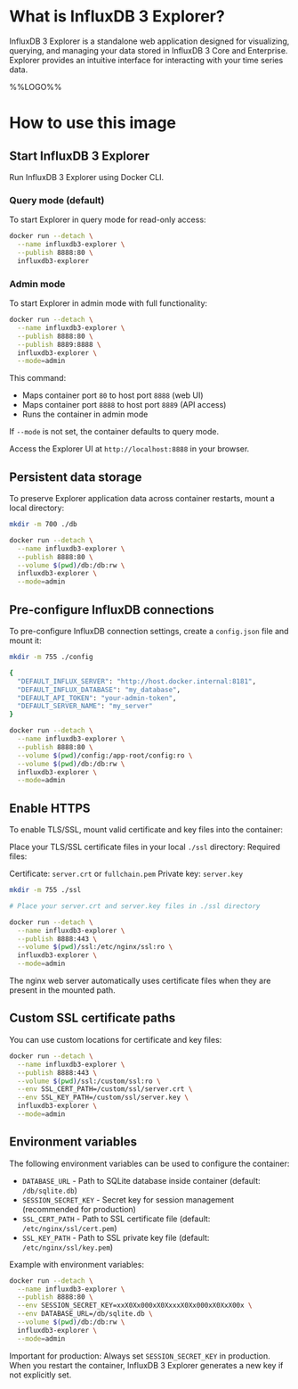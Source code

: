 # What is InfluxDB 3 Explorer?

InfluxDB 3 Explorer is a standalone web application designed for visualizing, querying, and managing your data stored in InfluxDB 3 Core and Enterprise. Explorer provides an intuitive interface for interacting with your time series data.

%%LOGO%%

# How to use this image

## Start InfluxDB 3 Explorer

Run InfluxDB 3 Explorer using Docker CLI.

### Query mode (default)

To start Explorer in query mode for read-only access:

```bash
docker run --detach \
  --name influxdb3-explorer \
  --publish 8888:80 \
  influxdb3-explorer
```

### Admin mode

To start Explorer in admin mode with full functionality:

```bash
docker run --detach \
  --name influxdb3-explorer \
  --publish 8888:80 \
  --publish 8889:8888 \
  influxdb3-explorer \
  --mode=admin
```

This command:

-	Maps container port `80` to host port `8888` (web UI)
-	Maps container port `8888` to host port `8889` (API access)
-	Runs the container in admin mode

If `--mode` is not set, the container defaults to query mode.

Access the Explorer UI at `http://localhost:8888` in your browser.

## Persistent data storage

To preserve Explorer application data across container restarts, mount a local directory:

```bash
mkdir -m 700 ./db
```

```bash
docker run --detach \
  --name influxdb3-explorer \
  --publish 8888:80 \
  --volume $(pwd)/db:/db:rw \
  influxdb3-explorer \
  --mode=admin
```

## Pre-configure InfluxDB connections

To pre-configure InfluxDB connection settings, create a `config.json` file and mount it:

```bash
mkdir -m 755 ./config

{
  "DEFAULT_INFLUX_SERVER": "http://host.docker.internal:8181",
  "DEFAULT_INFLUX_DATABASE": "my_database",
  "DEFAULT_API_TOKEN": "your-admin-token",
  "DEFAULT_SERVER_NAME": "my_server"
}
```

```bash
docker run --detach \
  --name influxdb3-explorer \
  --publish 8888:80 \
  --volume $(pwd)/config:/app-root/config:ro \
  --volume $(pwd)/db:/db:rw \
  influxdb3-explorer \
  --mode=admin
```

## Enable HTTPS

To enable TLS/SSL, mount valid certificate and key files into the container:

Place your TLS/SSL certificate files in your local `./ssl` directory: Required files:

Certificate: `server.crt` or `fullchain.pem` Private key: `server.key`

```bash
mkdir -m 755 ./ssl

# Place your server.crt and server.key files in ./ssl directory

docker run --detach \
  --name influxdb3-explorer \
  --publish 8888:443 \
  --volume $(pwd)/ssl:/etc/nginx/ssl:ro \
  influxdb3-explorer \
  --mode=admin
```

The nginx web server automatically uses certificate files when they are present in the mounted path.

## Custom SSL certificate paths

You can use custom locations for certificate and key files:

```bash
docker run --detach \
  --name influxdb3-explorer \
  --publish 8888:443 \
  --volume $(pwd)/ssl:/custom/ssl:ro \
  --env SSL_CERT_PATH=/custom/ssl/server.crt \
  --env SSL_KEY_PATH=/custom/ssl/server.key \
  influxdb3-explorer \
  --mode=admin
```

## Environment variables

The following environment variables can be used to configure the container:

-	`DATABASE_URL` - Path to SQLite database inside container (default: `/db/sqlite.db`)
-	`SESSION_SECRET_KEY` - Secret key for session management (recommended for production)
-	`SSL_CERT_PATH` - Path to SSL certificate file (default: `/etc/nginx/ssl/cert.pem`)
-	`SSL_KEY_PATH` - Path to SSL private key file (default: `/etc/nginx/ssl/key.pem`)

Example with environment variables:

```bash
docker run --detach \
  --name influxdb3-explorer \
  --publish 8888:80 \
  --env SESSION_SECRET_KEY=xxX0Xx000xX0XxxxX0Xx000xX0XxX00x \
  --env DATABASE_URL=/db/sqlite.db \
  --volume $(pwd)/db:/db:rw \
  influxdb3-explorer \
  --mode=admin
```

Important for production: Always set `SESSION_SECRET_KEY` in production. When you restart the container, InfluxDB 3 Explorer generates a new key if not explicitly set.
